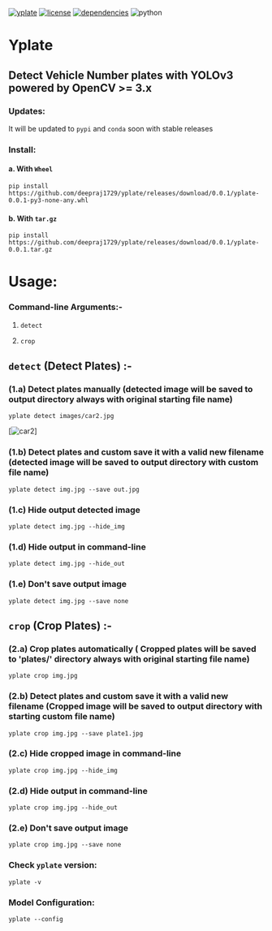 [![yplate](https://img.shields.io/badge/yplate-v0.0.1-blue)](https://github.com/deepraj1729/yplate/releases/tag/0.0.1)  [![license](https://img.shields.io/badge/License-MIT-yellow)](https://github.com/deepraj1729/yplate/blob/master/LICENSE) [![dependencies](https://img.shields.io/badge/dependencies-packages-orange)](https://github.com/deepraj1729/yplate/blob/master/requirements.txt)
![python](https://img.shields.io/badge/python-3.5%3E-red)
# Yplate

## Detect Vehicle Number plates with YOLOv3 powered by OpenCV >= 3.x 

### Updates:
It will be updated to `pypi` and `conda` soon with stable releases

### Install:

#### a. With `Wheel` 

    pip install https://github.com/deepraj1729/yplate/releases/download/0.0.1/yplate-0.0.1-py3-none-any.whl

#### b. With `tar.gz` 
    
    pip install https://github.com/deepraj1729/yplate/releases/download/0.0.1/yplate-0.0.1.tar.gz
    
    
# Usage:

### Command-line Arguments:-

1. `detect`

2. `crop`


## `detect` (Detect  Plates) :-

### (1.a)  Detect plates manually (detected image will be saved to output directory always with original starting file name) 

    yplate detect images/car2.jpg


[![car2](https://github.com/deepraj1729/yplate/blob/master/images/car2.jpg)]
    
### (1.b)  Detect plates and custom save it with a valid new filename (detected image will be saved to output directory with custom file name) 
    
    yplate detect img.jpg --save out.jpg
    
### (1.c)  Hide output detected image

    yplate detect img.jpg --hide_img
    
### (1.d)  Hide output in command-line

    yplate detect img.jpg --hide_out

### (1.e)  Don't save output image 

    yplate detect img.jpg --save none


## `crop` (Crop Plates) :-

### (2.a)  Crop plates automatically ( Cropped plates will be saved to 'plates/' directory always with original starting file name)

    yplate crop img.jpg
    
### (2.b)  Detect plates and custom save it with a valid new filename (Cropped image will be saved to output directory with starting custom file name)
    
    yplate crop img.jpg --save plate1.jpg
    
### (2.c)  Hide cropped image in command-line

    yplate crop img.jpg --hide_img
    
### (2.d)  Hide output in command-line

    yplate crop img.jpg --hide_out

### (2.e)  Don't save output image

    yplate crop img.jpg --save none


### Check `yplate` version:

    yplate -v

### Model Configuration:

    yplate --config
